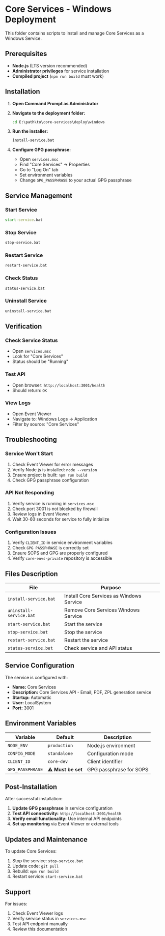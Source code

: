 # Core Services - Windows Deployment

This folder contains scripts to install and manage Core Services as a Windows Service.

## Prerequisites

- **Node.js** (LTS version recommended)
- **Administrator privileges** for service installation
- **Compiled project** (`npm run build` must work)

## Installation

1. **Open Command Prompt as Administrator**

2. **Navigate to the deployment folder:**
   ```cmd
   cd E:\path\to\core-services\deploy\windows
   ```

3. **Run the installer:**
   ```cmd
   install-service.bat
   ```

4. **Configure GPG passphrase:**
   - Open `services.msc`
   - Find "Core Services" → Properties
   - Go to "Log On" tab
   - Set environment variables
   - Change `GPG_PASSPHRASE` to your actual GPG passphrase

## Service Management

### Start Service
```cmd
start-service.bat
```

### Stop Service
```cmd
stop-service.bat
```

### Restart Service
```cmd
restart-service.bat
```

### Check Status
```cmd
status-service.bat
```

### Uninstall Service
```cmd
uninstall-service.bat
```

## Verification

### Check Service Status
- Open `services.msc`
- Look for "Core Services"
- Status should be "Running"

### Test API
- Open browser: `http://localhost:3001/health`
- Should return: `OK`

### View Logs
- Open Event Viewer
- Navigate to: Windows Logs → Application
- Filter by source: "Core Services"

## Troubleshooting

### Service Won't Start
1. Check Event Viewer for error messages
2. Verify Node.js is installed: `node --version`
3. Ensure project is built: `npm run build`
4. Check GPG passphrase configuration

### API Not Responding
1. Verify service is running in `services.msc`
2. Check port 3001 is not blocked by firewall
3. Review logs in Event Viewer
4. Wait 30-60 seconds for service to fully initialize

### Configuration Issues
1. Verify `CLIENT_ID` in service environment variables
2. Check `GPG_PASSPHRASE` is correctly set
3. Ensure SOPS and GPG are properly configured
4. Verify `core-envs-private` repository is accessible

## Files Description

| File | Purpose |
|------|---------|
| `install-service.bat` | Install Core Services as Windows Service |
| `uninstall-service.bat` | Remove Core Services Windows Service |
| `start-service.bat` | Start the service |
| `stop-service.bat` | Stop the service |
| `restart-service.bat` | Restart the service |
| `status-service.bat` | Check service and API status |

## Service Configuration

The service is configured with:
- **Name:** Core Services
- **Description:** Core Services API - Email, PDF, ZPL generation service
- **Startup:** Automatic
- **User:** LocalSystem
- **Port:** 3001

## Environment Variables

| Variable | Default | Description |
|----------|---------|-------------|
| `NODE_ENV` | `production` | Node.js environment |
| `CONFIG_MODE` | `standalone` | Configuration mode |
| `CLIENT_ID` | `core-dev` | Client identifier |
| `GPG_PASSPHRASE` | ⚠️ **Must be set** | GPG passphrase for SOPS |

## Post-Installation

After successful installation:

1. **Update GPG passphrase** in service configuration
2. **Test API connectivity:** `http://localhost:3001/health`
3. **Verify email functionality:** Use internal API endpoints
4. **Set up monitoring** via Event Viewer or external tools

## Updates and Maintenance

To update Core Services:

1. Stop the service: `stop-service.bat`
2. Update code: `git pull`
3. Rebuild: `npm run build`
4. Restart service: `start-service.bat`

## Support

For issues:
1. Check Event Viewer logs
2. Verify service status in `services.msc`
3. Test API endpoint manually
4. Review this documentation
